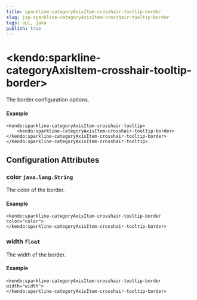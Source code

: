 ```yaml
---
title: sparkline-categoryAxisItem-crosshair-tooltip-border
slug: jsp-sparkline-categoryAxisItem-crosshair-tooltip-border
tags: api, java
publish: true
---
```


# \<kendo:sparkline-categoryAxisItem-crosshair-tooltip-border\>

The border configuration options.

#### Example
    <kendo:sparkline-categoryAxisItem-crosshair-tooltip>
        <kendo:sparkline-categoryAxisItem-crosshair-tooltip-border></kendo:sparkline-categoryAxisItem-crosshair-tooltip-border>
    </kendo:sparkline-categoryAxisItem-crosshair-tooltip>

## Configuration Attributes

### color `java.lang.String`

The color of the border.

#### Example
    <kendo:sparkline-categoryAxisItem-crosshair-tooltip-border color="color">
    </kendo:sparkline-categoryAxisItem-crosshair-tooltip-border>

### width `float`

The width of the border.

#### Example
    <kendo:sparkline-categoryAxisItem-crosshair-tooltip-border width="width">
    </kendo:sparkline-categoryAxisItem-crosshair-tooltip-border>

